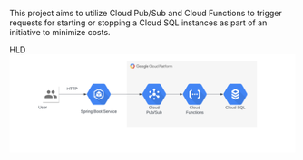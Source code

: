 This project aims to utilize Cloud Pub/Sub and Cloud Functions to trigger requests for 
starting or stopping a Cloud SQL instances as part of an initiative to minimize costs.

HLD
![HLD](https://github.com/Koushikj9823/pub-sub-util/blob/master/Pub-Function-SQL.png)
